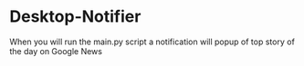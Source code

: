 # Desktop-Notifier
When you will run the main.py script a notification will popup of top story of the day on Google News
